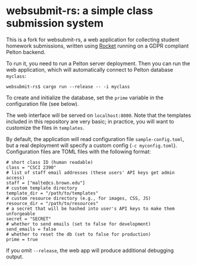 # websubmit-rs: a simple class submission system

This is a fork for websubmit-rs, a web application for collecting student homework
submissions, written using [Rocket](https://rocket.rs) running on a GDPR compliant Pelton backend.

To run it, you need to run a Pelton server deployment.
Then you can run the web application, which will automatically connect
to Pelton database `myclass`:
```
websubmit-rs$ cargo run --release -- -i myclass
```
To create and initialize the database, set the `prime` variable in the configuration
file (see below).

The web interface will be served on `localhost:8000`. Note that the
templates included in this repository are very basic; in practice, you
will want to customize the files in `templates`.

By default, the application will read configuration file `sample-config.toml`,
but a real deployment will specify a custom config (`-c myconfig.toml`).
Configuration files are TOML files with the following format:
```
# short class ID (human readable)
class = "CSCI 2390"
# list of staff email addresses (these users' API keys get admin access)
staff = ["malte@cs.brown.edu"]
# custom template directory
template_dir = "/path/to/templates"
# custom resource directory (e.g., for images, CSS, JS)
resource_dir = "/path/to/resources"
# a secret that will be hashed into user's API keys to make them unforgeable
secret = "SECRET"
# whether to send emails (set to false for development)
send_emails = false
# whether to reset the db (set to false for production)
prime = true
```

If you omit `--release`, the web app will produce additional
debugging output.

